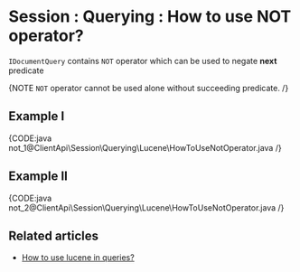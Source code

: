 # Session : Querying : How to use NOT operator?

`IDocumentQuery` contains `NOT` operator which can be used to negate **next** predicate

{NOTE `NOT` operator cannot be used alone without succeeding predicate. /}

## Example I

{CODE:java not_1@ClientApi\Session\Querying\Lucene\HowToUseNotOperator.java /}

## Example II

{CODE:java not_2@ClientApi\Session\Querying\Lucene\HowToUseNotOperator.java /}

## Related articles

- [How to use lucene in queries?](../../../../client-api/session/querying/lucene/how-to-use-lucene-in-queries)